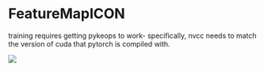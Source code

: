 # FeatureMapICON

training requires getting pykeops to work- specifically, nvcc needs to match the version of cuda that pytorch is compiled with.

[<img src="https://github.com/uncbiag/FeatureMapICON/actions/workflows/selfhosted-action.yml/badge.svg">](https://github.com/uncbiag/FeatureMapICON/actions)
